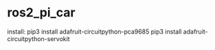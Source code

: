 # ros2_pi_car
install:
pip3 install adafruit-circuitpython-pca9685
pip3 install adafruit-circuitpython-servokit
